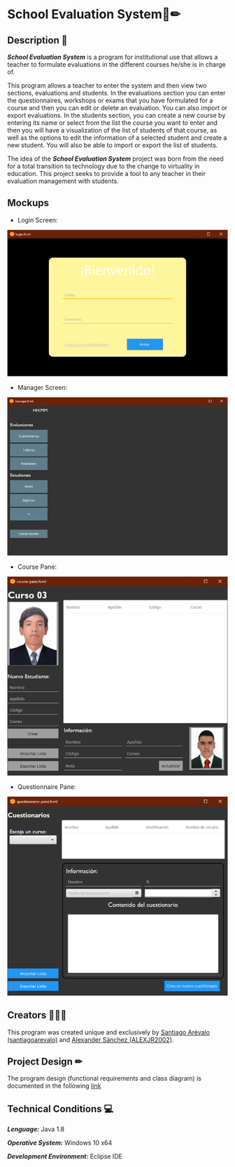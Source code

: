 # School Evaluation System📄✏
## **Description** 📑

***School Evaluation System*** is a program for institutional use that allows a teacher to formulate evaluations in the different courses he/she is in charge of.

This program allows a teacher to enter the system and then view two sections, evaluations and students. In the evaluations section you can enter the questionnaires, workshops or exams that you have formulated for a course and then you can edit or delete an evaluation. You can also import or export evaluations. In the students section, you can create a new course by entering its name or select from the list the course you want to enter and then you will have a visualization of the list of students of that course, as well as the options to edit the information of a selected student and create a new student. You will also be able to import or export the list of students.

The idea of the ***School Evaluation System*** project was born from the need for a total transition to technology due to the change to virtuality in education. This project seeks to provide a tool to any teacher in their evaluation management with students.

## Mockups
* Login Screen:

![Image](https://github.com/ALEXJR2002/school-evaluation-system/blob/master/img/mockups/login.png)

* Manager Screen:

![Image](https://github.com/ALEXJR2002/school-evaluation-system/blob/master/img/mockups/manager.png)

* Course Pane:

![Image](https://github.com/ALEXJR2002/school-evaluation-system/blob/master/img/mockups/course%20pane.png)

* Questionnaire Pane:

![Image](https://github.com/ALEXJR2002/school-evaluation-system/blob/master/img/mockups/questionnaire%20pane.png)

## Creators 👨🏻‍💻
This program was created unique and exclusively by [Santiago Arévalo (santiagoarevalo)](https://github.com/santiagoarevalo) and [Alexander Sánchez (ALEXJR2002)](https://github.com/ALEXJR2002).

## **Project Design** ✏
The program design (functional requirements and class diagram) is documented in the following [link]()

## **Technical Conditions** 💻
***Lenguage:*** Java 1.8

***Operative System:*** Windows 10 x64 

***Development Environment:*** Eclipse IDE
